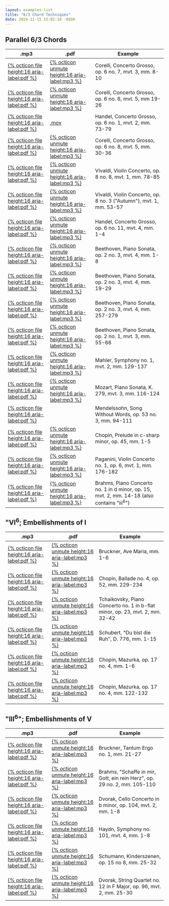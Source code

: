 ```yaml
---
layout: examples-list
title: "6/3 Chord Techniques"
date: 2024-11-15 15:02:18 -0500
---
```


## Parallel 6/3 Chords

<table class="tablesaw tablesaw-stack" data-tablesaw-mode="stack">
  <thead>
    <tr>
      <th>.mp3</th>
      <th>.pdf</th>
      <th>Example</th>
    </tr>
  </thead>
  <tbody>
    <tr>
      <td><a href="13-63-chord-tech/FIa.pdf">{% octicon file height:16 aria-label:pdf %}</a></td>
      <td><a href="13-63-chord-tech/FIa.mp3">{% octicon unmute height:16 aria-label:mp3 %}</a></td>
      <td>Corelli, Concerto Grosso, op. 6 no. 7, mvt. 3, mm. 8-10</td>
    </tr>
    <tr>
      <td><a href="13-63-chord-tech/FIb.pdf">{% octicon file height:16 aria-label:pdf %}</a></td>
      <td><a href="13-63-chord-tech/FIb.mp3">{% octicon unmute height:16 aria-label:mp3 %}</a></td>
      <td>Corelli, Concerto Grosso, op. 6 no. 6, mvt. 5, mm 19-26</td>
    </tr>
    <tr>
      <td><a href="13-63-chord-tech/FIc.pdf">{% octicon file height:16 aria-label:pdf %}</a></td>
      <td><a href="13-63-chord-tech/FIc.mov">.mov</a></td>
      <td>Handel, Concerto Grosso, op. 6 no. 1, mvt. 2, mm. 73-79</td>
    </tr>
    <tr>
      <td><a href="13-63-chord-tech/FIe.pdf">{% octicon file height:16 aria-label:pdf %}</a></td>
      <td><a href="13-63-chord-tech/FIe.mp3">{% octicon unmute height:16 aria-label:mp3 %}</a></td>
      <td>Corelli, Concerto Grosso, op. 6 no. 8, mvt. 5, mm. 30-36</td>
    </tr>
    <tr>
      <td><a href="13-63-chord-tech/FIf.pdf">{% octicon file height:16 aria-label:pdf %}</a></td>
      <td><a href="13-63-chord-tech/FIf.mp3">{% octicon unmute height:16 aria-label:mp3 %}</a></td>
      <td>Vivaldi, Violin Concerto, op. 8 no. 8, mvt. 1, mm. 78-85</td>
    </tr>
    <tr>
      <td><a href="13-63-chord-tech/FIg.pdf">{% octicon file height:16 aria-label:pdf %}</a></td>
      <td><a href="13-63-chord-tech/FIg.mp3">{% octicon unmute height:16 aria-label:mp3 %}</a></td>
      <td>Vivaldi, Violin Concerto, op. 8 no. 3 (&quot;Autumn&quot;), mvt. 1, mm. 53-57</td>
    </tr>
    <tr>
      <td><a href="13-63-chord-tech/FIh.pdf">{% octicon file height:16 aria-label:pdf %}</a></td>
      <td><a href="13-63-chord-tech/FIh.mp3">{% octicon unmute height:16 aria-label:mp3 %}</a></td>
      <td>Handel, Concerto Grosso, op. 6 no. 11, mvt. 4, mm. 1-4</td>
    </tr>
    <tr>
      <td><a href="13-63-chord-tech/FIi.pdf">{% octicon file height:16 aria-label:pdf %}</a></td>
      <td><a href="13-63-chord-tech/FIi.mp3">{% octicon unmute height:16 aria-label:mp3 %}</a></td>
      <td>Beethoven, Piano Sonata, op. 2 no. 3, mvt. 4, mm. 1-8</td>
    </tr>
    <tr>
      <td><a href="13-63-chord-tech/FIj.pdf">{% octicon file height:16 aria-label:pdf %}</a></td>
      <td><a href="13-63-chord-tech/FIj.mp3">{% octicon unmute height:16 aria-label:mp3 %}</a></td>
      <td>Beethoven, Piano Sonata, op. 2 no. 3, mvt. 4, mm. 19-29</td>
    </tr>
    <tr>
      <td><a href="13-63-chord-tech/FIk.pdf">{% octicon file height:16 aria-label:pdf %}</a></td>
      <td><a href="13-63-chord-tech/FIk.mp3">{% octicon unmute height:16 aria-label:mp3 %}</a></td>
      <td>Beethoven, Piano Sonata, op. 2 no. 3, mvt. 4, mm. 257-279</td>
    </tr>
    <tr>
      <td><a href="13-63-chord-tech/FIl.pdf">{% octicon file height:16 aria-label:pdf %}</a></td>
      <td><a href="13-63-chord-tech/FIl.mp3">{% octicon unmute height:16 aria-label:mp3 %}</a></td>
      <td>Beethoven, Piano Sonata, op. 2 no. 1, mvt. 3, mm. 55-66</td>
    </tr>
    <tr>
      <td><a href="13-63-chord-tech/FIm.pdf">{% octicon file height:16 aria-label:pdf %}</a></td>
      <td><a href="13-63-chord-tech/FIm.mp3">{% octicon unmute height:16 aria-label:mp3 %}</a></td>
      <td>Mahler, Symphony no. 1, mvt. 2, mm. 129-137</td>
    </tr>
    <tr>
      <td><a href="13-63-chord-tech/FIn.pdf">{% octicon file height:16 aria-label:pdf %}</a></td>
      <td><a href="13-63-chord-tech/FIn.mp3">{% octicon unmute height:16 aria-label:mp3 %}</a></td>
      <td>Mozart, Piano Sonata, K. 279, mvt. 3, mm. 116-124</td>
    </tr>
    <tr>
      <td><a href="13-63-chord-tech/FIp.pdf">{% octicon file height:16 aria-label:pdf %}</a></td>
      <td></td>
      <td>Mendelssohn, Song Without Words, op. 53 no. 3, mm. 94-111</td>
    </tr>
    <tr>
      <td><a href="13-63-chord-tech/ FIr.pdf">{% octicon file height:16 aria-label:pdf %}</a></td>
      <td><a href="13-63-chord-tech/FIr.mp3">{% octicon unmute height:16 aria-label:mp3 %}</a></td>
      <td>Chopin, Prelude in c-sharp minor, op. 45, mm. 1-5</td>
    </tr>
    <tr>
      <td><a href="13-63-chord-tech/FIs.pdf">{% octicon file height:16 aria-label:pdf %}</a></td>
      <td><a href="13-63-chord-tech/FIs.mp3">{% octicon unmute height:16 aria-label:mp3 %}</a></td>
      <td>Paganini, Violin Concerto no. 1, op. 6, mvt. 1, mm. 176-182</td>
    </tr>
    <tr>
      <td><a href="13-63-chord-tech/FIt.pdf">{% octicon file height:16 aria-label:pdf %}</a></td>
      <td><a href="13-63-chord-tech/FIt.mp3">{% octicon unmute height:16 aria-label:mp3 %}</a></td>
      <td>Brahms, Piano Concerto no. 1 in d minor, op. 15, mvt. 2, mm. 14-18 (also contains &quot;iii<sup>6</sup>")</td>
    </tr>

  </tbody>
</table>

## &quot;VI<sup>6</sup>; Embellishments of I

<table class="tablesaw tablesaw-stack" data-tablesaw-mode="stack">
  <thead>
    <tr>
      <th>.mp3</th>
      <th>.pdf</th>
      <th>Example</th>
    </tr>
  </thead>
  <tbody>
    <tr>
      <td><a href="13-63-chord-tech/FIu.pdf">{% octicon file height:16 aria-label:pdf %}</a></td>
      <td><a href="13-63-chord-tech/FIu.mp3">{% octicon unmute height:16 aria-label:mp3 %}</a></td>
      <td>Bruckner, Ave Maria, mm. 1-6</td>
    </tr>
    <tr>
      <td><a href="13-63-chord-tech/FIv.pdf">{% octicon file height:16 aria-label:pdf %}</a></td>
      <td><a href="13-63-chord-tech/FIv.mp3">{% octicon unmute height:16 aria-label:mp3 %}</a></td>
      <td>Chopin, Ballade no. 4, op. 52, mm. 229-234</td>
    </tr>
    <tr>
      <td><a href="13-63-chord-tech/FIw.pdf">{% octicon file height:16 aria-label:pdf %}</a></td>
      <td><a href="13-63-chord-tech/FIw.mp3">{% octicon unmute height:16 aria-label:mp3 %}</a></td>
      <td>Tchaikovsky, Piano Concerto no. 1 in b-flat minor, op. 23, mvt. 2, mm. 32-42</td>
    </tr>
    <tr>
      <td><a href="13-63-chord-tech/FIz.pdf">{% octicon file height:16 aria-label:pdf %}</a></td>
      <td><a href="13-63-chord-tech/FIz.mp3">{% octicon unmute height:16 aria-label:mp3 %}</a></td>
      <td>Schubert, &quot;Du bist die Ruh&quot;, D. 776, mm. 1-15</td>
    </tr>
    <tr>
      <td><a href="13-63-chord-tech/FIb1.pdf">{% octicon file height:16 aria-label:pdf %}</a></td>
      <td><a href="13-63-chord-tech/FIb1.mp3">{% octicon unmute height:16 aria-label:mp3 %}</a></td>
      <td>Chopin, Mazurka, op. 17 no. 4, mm. 1-6</td>
    </tr>
    <tr>
      <td><a href="13-63-chord-tech/FIc1.pdf">{% octicon file height:16 aria-label:pdf %}</a></td>
      <td><a href="13-63-chord-tech/FIc1.mp3">{% octicon unmute height:16 aria-label:mp3 %}</a></td>
      <td>Chopin, Mazurka, op. 17 no. 4, mm. 122-132</td>
    </tr>

  </tbody>
</table>

## &quot;III<sup>6</sup>&quot;; Embellishments of V

<table class="tablesaw tablesaw-stack" data-tablesaw-mode="stack">
  <thead>
    <tr>
      <th>.mp3</th>
      <th>.pdf</th>
      <th>Example</th>
    </tr>
  </thead>
  <tbody>
    <tr>
      <td><a href="13-63-chord-tech/FId1.pdf">{% octicon file height:16 aria-label:pdf %}</a></td>
      <td><a href="13-63-chord-tech/FId1.mp3">{% octicon unmute height:16 aria-label:mp3 %}</a></td>
      <td>Bruckner, Tantum Ergo no. 1, mm. 21-27</td>
    </tr>
    <tr>
      <td><a href="13-63-chord-tech/FIe1.pdf">{% octicon file height:16 aria-label:pdf %}</a></td>
      <td><a href="13-63-chord-tech/FIe1.mp3">{% octicon unmute height:16 aria-label:mp3 %}</a></td>
      <td>Brahms, &quot;Schaffe in mir, Gott, ein rein Herz&quot;, op. 29 no. 2, mm. 105-110</td>
    </tr>
    <tr>
      <td><a href="13-63-chord-tech/FIf1.pdf">{% octicon file height:16 aria-label:pdf %}</a></td>
      <td><a href="13-63-chord-tech/FIf1.mp3">{% octicon unmute height:16 aria-label:mp3 %}</a></td>
      <td>Dvorak, Cello Concerto in b minor, op. 104, mvt. 2, mm. 1-8</td>
    </tr>
    <tr>
      <td><a href="13-63-chord-tech/FIg1.pdf">{% octicon file height:16 aria-label:pdf %}</a></td>
      <td><a href="13-63-chord-tech/FIg1.mp3">{% octicon unmute height:16 aria-label:mp3 %}</a></td>
      <td>Haydn, Symphony no. 101, mvt. 4, mm. 1-8</td>
    </tr>
    <tr>
      <td><a href="13-63-chord-tech/FIh1.pdf">{% octicon file height:16 aria-label:pdf %}</a></td>
      <td><a href="13-63-chord-tech/FIh1.mp3">{% octicon unmute height:16 aria-label:mp3 %}</a></td>
      <td>Schumann, Kinderszenen, op. 15 no 8, mm. 25-32</td>
    </tr>
    <tr>
      <td><a href="13-63-chord-tech/FIi1.pdf">{% octicon file height:16 aria-label:pdf %}</a></td>
      <td><a href="13-63-chord-tech/FIi1.mp3">{% octicon unmute height:16 aria-label:mp3 %}</a></td>
      <td>Dvorak, String Quartet no. 12 in F Major, op. 96, mvt. 2, mm. 25-30</td>
    </tr>

  </tbody>
</table>
